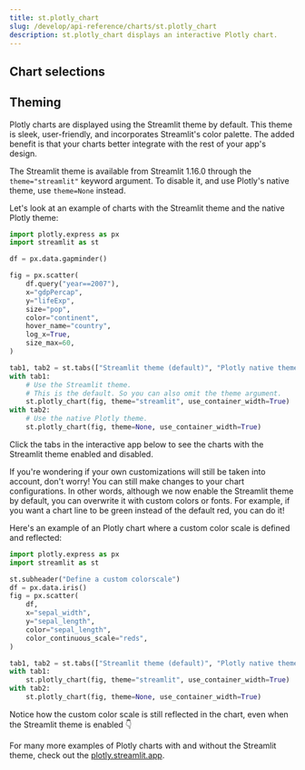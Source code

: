 ```yaml
---
title: st.plotly_chart
slug: /develop/api-reference/charts/st.plotly_chart
description: st.plotly_chart displays an interactive Plotly chart.
---
```


<Autofunction function="streamlit.plotly_chart" />

## Chart selections

<Autofunction function="PlotlyState" />

<Autofunction function="PlotlySelectionState" />

## Theming

Plotly charts are displayed using the Streamlit theme by default. This theme is sleek, user-friendly, and incorporates Streamlit's color palette. The added benefit is that your charts better integrate with the rest of your app's design.

The Streamlit theme is available from Streamlit 1.16.0 through the `theme="streamlit"` keyword argument. To disable it, and use Plotly's native theme, use `theme=None` instead.

Let's look at an example of charts with the Streamlit theme and the native Plotly theme:

```python
import plotly.express as px
import streamlit as st

df = px.data.gapminder()

fig = px.scatter(
    df.query("year==2007"),
    x="gdpPercap",
    y="lifeExp",
    size="pop",
    color="continent",
    hover_name="country",
    log_x=True,
    size_max=60,
)

tab1, tab2 = st.tabs(["Streamlit theme (default)", "Plotly native theme"])
with tab1:
    # Use the Streamlit theme.
    # This is the default. So you can also omit the theme argument.
    st.plotly_chart(fig, theme="streamlit", use_container_width=True)
with tab2:
    # Use the native Plotly theme.
    st.plotly_chart(fig, theme=None, use_container_width=True)
```

Click the tabs in the interactive app below to see the charts with the Streamlit theme enabled and disabled.

<Cloud name="doc-plotly-chart-theme" height="525px" />

If you're wondering if your own customizations will still be taken into account, don't worry! You can still make changes to your chart configurations. In other words, although we now enable the Streamlit theme by default, you can overwrite it with custom colors or fonts. For example, if you want a chart line to be green instead of the default red, you can do it!

Here's an example of an Plotly chart where a custom color scale is defined and reflected:

```python
import plotly.express as px
import streamlit as st

st.subheader("Define a custom colorscale")
df = px.data.iris()
fig = px.scatter(
    df,
    x="sepal_width",
    y="sepal_length",
    color="sepal_length",
    color_continuous_scale="reds",
)

tab1, tab2 = st.tabs(["Streamlit theme (default)", "Plotly native theme"])
with tab1:
    st.plotly_chart(fig, theme="streamlit", use_container_width=True)
with tab2:
    st.plotly_chart(fig, theme=None, use_container_width=True)
```

Notice how the custom color scale is still reflected in the chart, even when the Streamlit theme is enabled 👇

<Cloud name="doc-plotly-custom-colors" height="650px" />

For many more examples of Plotly charts with and without the Streamlit theme, check out the [plotly.streamlit.app](https://plotly.streamlit.app).
